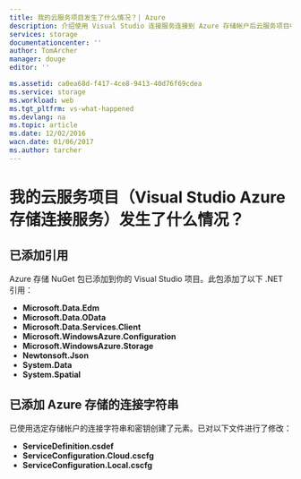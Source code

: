 ```yaml
---
title: 我的云服务项目发生了什么情况？| Azure
description: 介绍使用 Visual Studio 连接服务连接到 Azure 存储帐户后云服务项目中会发生什么情况
services: storage
documentationcenter: ''
author: TomArcher
manager: douge
editor: ''

ms.assetid: ca0ea68d-f417-4ce8-9413-40d76f69cdea
ms.service: storage
ms.workload: web
ms.tgt_pltfrm: vs-what-happened
ms.devlang: na
ms.topic: article
ms.date: 12/02/2016
wacn.date: 01/06/2017
ms.author: tarcher
---
```


# 我的云服务项目（Visual Studio Azure 存储连接服务）发生了什么情况？
## 已添加引用
Azure 存储 NuGet 包已添加到你的 Visual Studio 项目。此包添加了以下 .NET 引用：

- **Microsoft.Data.Edm**
- **Microsoft.Data.OData**
- **Microsoft.Data.Services.Client**
- **Microsoft.WindowsAzure.Configuration**
- **Microsoft.WindowsAzure.Storage**
- **Newtonsoft.Json**
- **System.Data**
- **System.Spatial**

## 已添加 Azure 存储的连接字符串
已使用选定存储帐户的连接字符串和密钥创建了元素。已对以下文件进行了修改：

- **ServiceDefinition.csdef**
- **ServiceConfiguration.Cloud.cscfg**
- **ServiceConfiguration.Local.cscfg**

<!---HONumber=Mooncake_0103_2017-->